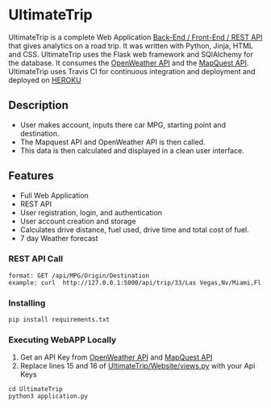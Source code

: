 # UltimateTrip

UltimateTrip is a complete Web Application [Back-End / Front-End / REST API](https://github.com/Kevin-Cain/UltimateTrip) that gives analytics on a road trip. It was written with Python, Jinja, HTML and CSS. UltimateTrip uses the Flask web framework and SQlAlchemy for the database. It consumes the [OpenWeather API](https://openweathermap.org/api) and the [MapQuest API](https://developer.mapquest.com/documentation/open/). UltimateTrip uses Travis CI for continuous integration and deployment and deployed on [HEROKU](https://google.com)

## Description
* User makes account, inputs there car MPG, starting point and destination.  
* The Mapquest API and OpenWeather API is then called.
* This data is then calculated and displayed in a clean user interface.

## Features
* Full Web Application
* REST API
* User registration, login, and authentication
* User account creation and storage
* Calculates drive distance, fuel used, drive time and total cost of fuel.
* 7 day Weather forecast

### REST API Call
```
format: GET /api/MPG/Origin/Destination
example: curl  http://127.0.0.1:5000/api/trip/33/Las Vegas,Nv/Miami,Fl
```
### Installing

```
pip install requirements.txt
```

### Executing WebAPP Locally
1)  Get an API Key from [OpenWeather API](https://openweathermap.org/api) and [MapQuest API](https://developer.mapquest.com/documentation/open/)
2)  Replace lines 15 and 16 of [UltimateTrip/Website/views.py](https://github.com/Kevin-Cain/UltimateTrip/blob/main/website/views.py) with your Api Keys

```
cd UltimateTrip
python3 application.py
```
